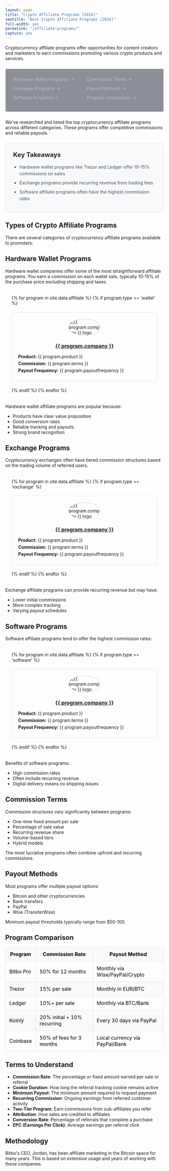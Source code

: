 ```yaml
---
layout: page
title: "Crypto Affiliate Programs [2024]"
seotitle: "Best Crypto Affiliate Programs [2024]"
full-width: yes
permalink: "/affiliate-programs/"
capture: yes
---
```


<style>
.filter-buttons {
  margin: 20px 0;
}

.filter-btn {
  padding: 8px 16px;
  margin: 0 5px;
  border: 2px solid #ddd;
  background: white;
  border-radius: 4px;
  cursor: pointer;
}

.filter-btn.active {
  background: #28a745;
  color: white;
  border-color: #28a745;
}

.affiliate-grid {
  display: grid;
  grid-template-columns: repeat(auto-fill, minmax(300px, 1fr));
  gap: 20px;
  padding: 20px;
}

.affiliate-card {
  border: 1px solid #ddd;
  border-radius: 8px;
  padding: 20px;
  transition: all 0.3s ease;
}

.affiliate-card:hover {
  box-shadow: 0 5px 15px rgba(0,0,0,0.1);
}

.affiliate-card img {
  max-width: 100px;
  height: auto;
  display: block;
  margin: 0 auto 15px;
  border-radius: 100%;
  border: 1px solid #ccc;
}

.affiliate-card h3 {
  text-align: center;
  margin-bottom: 10px;
}

.affiliate-details {
  margin-top: 15px;
}

.affiliate-details p {
  margin: 5px 0;
  font-size: 14px;
}
.affiliate-grid .join-button {
  background-color: #f2a900;
  color: black !important;
  display: block;
  margin: 0 auto;
  margin-top: 20px !important;
  text-align: center;
  font-weight: bold;
  padding: 5px 5px 8px 5px;
  border-radius: 7px;
}
</style>

<div style="max-width: 800px;">
Cryptocurrency affiliate programs offer opportunities for content creators and marketers to earn commissions promoting various crypto products and services.

<style>
.toc-box {
  background-color: rgba(29,34,47,.5);
  border: 1px solid #dee2e6;
  border-radius: 0.25rem;
  padding: 1.5rem;
  margin: 1.5rem 0;
}

.toc-box ul {
  list-style: none;
  margin: 0;
  padding: 0;
  columns: 2;
}

.toc-box li {
  margin-bottom: 0.75rem;
}

.toc-box a {
  color: #C2C2C2;
  text-decoration: none;
  display: flex;
  align-items: center;
}

.toc-box a:after {
  content: "→";
  margin-left: 5px;
  transition: transform 0.2s;
}

.toc-box a:hover {
  text-decoration: underline;
}

.toc-box a:hover:after {
  transform: translateX(3px);
}

.takeaways {
  background-color: #f8f9fa;
  border: 1px solid #dee2e6;
  border-radius: 0.25rem;
  padding: 1.5rem;
  margin: 1.5rem 0;
}

.takeaways h3 {
  margin-top: 0;
  margin-bottom: 1rem;
  font-size: 1.25rem;
  color: #212529;
}

.takeaways ul {
  margin: 0;
  padding-left: 1.25rem;
}

.takeaways li {
  margin-bottom: 0.5rem;
  line-height: 1.5;
  color: #495057;
}

.buy-card-link {
  background-color: #f2a900 !important;
  color: #000000 !important;
  border: none !important;
  text-decoration: none !important;
  transition: all 0.2s ease !important;
}

.buy-card-link:hover {
  background-color: #d99200 !important;
  color: #000000 !important;
  text-decoration: none !important;
  transform: translateY(-2px) !important;
  box-shadow: 0 4px 8px rgba(0,0,0,0.1) !important;
}

table {
  width: 100%;
  border-collapse: collapse;
  margin: 1rem 0;
}

table th,
table td {
  padding: 0.75rem;
  border: 1px solid #dee2e6;
  color: #000000;
}

table thead th {
  background-color: #f8f9fa;
  font-weight: bold;
}

table tbody tr:nth-child(even) {
  background-color: #f8f9fa;
}
</style>

<div class="toc-box">
  <ul>
    <li><a href="#wallets">Hardware Wallet Programs</a></li>
    <li><a href="#exchanges">Exchange Programs</a></li>
    <li><a href="#software">Software Programs</a></li>
    <li><a href="#terms">Commission Terms</a></li>
    <li><a href="#payouts">Payout Methods</a></li>
    <li><a href="#comparison">Program Comparison</a></li>
  </ul>
</div>
 
We've researched and listed the top cryptocurrency affiliate programs across different categories. These programs offer competitive commissions and reliable payouts.

<div class="takeaways">
  <h3>Key Takeaways</h3>
  <ul>
    <li>Hardware wallet programs like Trezor and Ledger offer 10-15% commissions on sales</li>
    <li>Exchange programs provide recurring revenue from trading fees</li>
    <li>Software affiliate programs often have the highest commission rates</li>
  </ul>
</div>

<h2>Types of Crypto Affiliate Programs</h2>

<p>There are several categories of cryptocurrency affiliate programs available to promoters:</p>

<h2 id="wallets">Hardware Wallet Programs</h2>

<p>Hardware wallet companies offer some of the most straightforward affiliate programs. You earn a commission on each wallet sale, typically 10-15% of the purchase price excluding shipping and taxes.</p>

<div class="affiliate-grid">
  {% for program in site.data.affiliate %}
    {% if program.type == 'wallet' %}
    <div class="affiliate-card" data-type="{{ program.type }}">
      <img src="/img/{{ program.image }}" alt="{{ program.company }} logo">
      <h3><a href="{{ program.url }}" class="program-link" data-program="{{ program.company }}" target="_blank" rel="nofollow">{{ program.company }}</a></h3>
      <div class="affiliate-details">
        <p><strong>Product:</strong> {{ program.product }}</p>
        <p><strong>Commission:</strong> {{ program.terms }}</p>
        <p><strong>Payout Frequency:</strong> {{ program.payoutfrequency }}</p>
      </div>
    </div>
    {% endif %}
  {% endfor %}
</div>

<p>Hardware wallet affiliate programs are popular because:</p>

<ul>
  <li>Products have clear value proposition</li>
  <li>Good conversion rates</li>
  <li>Reliable tracking and payouts</li>
  <li>Strong brand recognition</li>
</ul>

<h2 id="exchanges">Exchange Programs</h2>

<p>Cryptocurrency exchanges often have tiered commission structures based on the trading volume of referred users.</p>

<div class="affiliate-grid">
  {% for program in site.data.affiliate %}
    {% if program.type == 'exchange' %}
    <div class="affiliate-card" data-type="{{ program.type }}">
      <img src="/img/{{ program.image }}" alt="{{ program.company }} logo">
      <h3><a href="{{ program.url }}" class="program-link" data-program="{{ program.company }}" target="_blank" rel="nofollow">{{ program.company }}</a></h3>
      <div class="affiliate-details">
        <p><strong>Product:</strong> {{ program.product }}</p>
        <p><strong>Commission:</strong> {{ program.terms }}</p>
        <p><strong>Payout Frequency:</strong> {{ program.payoutfrequency }}</p>
      </div>
    </div>
    {% endif %}
  {% endfor %}
</div>

<p>Exchange affiliate programs can provide recurring revenue but may have:</p>

<ul>
  <li>Lower initial commissions</li>
  <li>More complex tracking</li>
  <li>Varying payout schedules</li>
</ul>

<h2 id="software">Software Programs</h2>

<p>Software affiliate programs tend to offer the highest commission rates:</p>

<div class="affiliate-grid">
  {% for program in site.data.affiliate %}
    {% if program.type == 'software' %}
    <div class="affiliate-card" data-type="{{ program.type }}">
      <img src="/img/{{ program.image }}" alt="{{ program.company }} logo">
      <h3><a href="{{ program.url }}" class="program-link" data-program="{{ program.company }}" target="_blank" rel="nofollow">{{ program.company }}</a></h3>
      <div class="affiliate-details">
        <p><strong>Product:</strong> {{ program.product }}</p>
        <p><strong>Commission:</strong> {{ program.terms }}</p>
        <p><strong>Payout Frequency:</strong> {{ program.payoutfrequency }}</p>
      </div>
    </div>
    {% endif %}
  {% endfor %}
</div>

<p>Benefits of software programs:</p>

<ul>
  <li>High commission rates</li>
  <li>Often include recurring revenue</li>
  <li>Digital delivery means no shipping issues</li>
</ul>

<h2 id="terms">Commission Terms</h2>

<p>Commission structures vary significantly between programs:</p>

<ul>
  <li>One-time fixed amount per sale</li>
  <li>Percentage of sale value</li>
  <li>Recurring revenue share</li>
  <li>Volume-based tiers</li>
  <li>Hybrid models</li>
</ul>

<p>The most lucrative programs often combine upfront and recurring commissions.</p>

<h2 id="payouts">Payout Methods</h2>

<p>Most programs offer multiple payout options:</p>

<ul>
  <li>Bitcoin and other cryptocurrencies</li>
  <li>Bank transfers</li>
  <li>PayPal</li>
  <li>Wise (TransferWise)</li>
</ul>

<p>Minimum payout thresholds typically range from $50-100.</p>

<h2 id="comparison">Program Comparison</h2>

<table>
<thead>
  <tr>
    <th>Program</th>
    <th>Commission Rate</th>
    <th>Payout Method</th>
  </tr>
</thead>
<tbody>
  <tr>
    <td>Bitbo Pro</td>
    <td>50% for 12 months</td>
    <td>Monthly via Wise/PayPal/Crypto</td>
  </tr>
  <tr>
    <td>Trezor</td>
    <td>15% per sale</td>
    <td>Monthly in EUR/BTC</td>
  </tr>
  <tr>
    <td>Ledger</td>
    <td>10%+ per sale</td>
    <td>Monthly via BTC/Bank</td>
  </tr>
  <tr>
    <td>Koinly</td>
    <td>20% initial + 10% recurring</td>
    <td>Every 30 days via PayPal</td>
  </tr>
  <tr>
    <td>Coinbase</td>
    <td>50% of fees for 3 months</td>
    <td>Local currency via PayPal/Bank</td>
  </tr>
</tbody>
</table>

<h2>Terms to Understand</h2>

<ul>
  <li><strong>Commission Rate</strong>: The percentage or fixed amount earned per sale or referral</li>
  <li><strong>Cookie Duration</strong>: How long the referral tracking cookie remains active</li>
  <li><strong>Minimum Payout</strong>: The minimum amount required to request payment</li>
  <li><strong>Recurring Commission</strong>: Ongoing earnings from referred customer activity</li>
  <li><strong>Two-Tier Program</strong>: Earn commissions from sub-affiliates you refer</li>
  <li><strong>Attribution</strong>: How sales are credited to affiliates</li>
  <li><strong>Conversion Rate</strong>: Percentage of referrals that complete a purchase</li>
  <li><strong>EPC (Earnings Per Click)</strong>: Average earnings per referral click</li>
</ul>



<h2>Methodology</h2>

<p>Bitbo's CEO, Jordan, has been affiliate marketing in the Bitcoin space for many years. This is based on extensive usage and years of working with these companies.</p>
